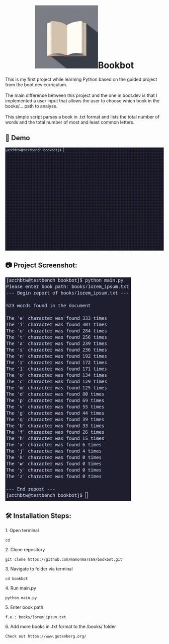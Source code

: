 <h1 align="center" id="title"><img src="https://github.com/manonmars69/bookbot/blob/main/media/book.jpg" alt="bookbot" width="200px">Bookbot</h1>

<p id="description">This is my first project while learning Python based on the guided project from the boot.dev curriculum. <br/> <br/> The main difference between this project and the one in boot.dev is that I implemented a user input that allows the user to choose which book in the books/... path to analyse. <br/> <br/> This simple script parses a book in .txt format and lists the total number of words and the total number of most and least common letters.</p>

<h2>🚀 Demo</h2>

![til](https://github.com/manonmars69/bookbot/blob/main/media/demo.gif)

<h2>📷 Project Screenshot:</h2>

<img src="https://github.com/manonmars69/bookbot/blob/main/media/demo.png?raw=true" alt="project-screenshot" width="400px" >

<h2>🛠️ Installation Steps:</h2>

<p>1. Open terminal</p>

```
cd
```

<p>2. Clone repository</p>

```
git clone https://github.com/manonmars69/bookbot.git
```

<p>3. Navigate to folder via terminal</p>

```
cd bookbot
```

<p>4. Run main.py</p>

```
python main.py 
```

<p>5. Enter book path</p>

```
f.e.: books/lorem_ipsum.txt
```

<p>6. Add more books in .txt format to the /books/ folder</p>

```
Check out https://www.gutenberg.org/
```